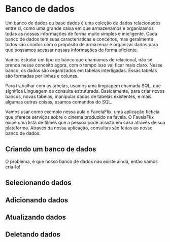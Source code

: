 # Banco de dados

Um banco de dados ou base dados é uma coleção de dados relacionados entre si, como uma grande caixa em que armazenamos e organizamos todas as nossas informações de forma muito simples e inteligente. Cada banco de dados tem suas características e conceitos, mas geralmente todos são criados com o propósito de armazenar e organizar dados para que possamos acessar nossas informações de forma eficiente.

Vamos estudar um tipo de banco que chamamos de relacional, não se prenda nesse conceito agora, com o tempo isso vai ficar mais claro. Nesse banco, os dados são organizados em tabelas interligadas. Essas tabelas são formadas por linhas e colunas. 

Para trabalhar com as tabelas, usamos uma linguagem chamada SQL, que significa Linguagem de consulta estruturada. Basicamente, para criar novos bancos, novas tabelas, manipular dados de tabelas existentes, e mais algumas outras coisas, usamos comandos do SQL.

Vamos usar como exemplo nessa aula o FavelaFlix, uma aplicação fictícia que oferece serviços sobre o cinema produzido na favela. O FavelaFlix exibe uma lista de filmes que a pessoa pode assistir em casa através de sua plataforma. Através da nossa aplicação, consultas são feitas ao nosso banco de dados.

## Criando um banco de dados

O problema, é que nosso banco de dados não existe ainda, então vamos cria-lo!

## Selecionando dados

## Adicionando dados

## Atualizando dados

## Deletando dados

